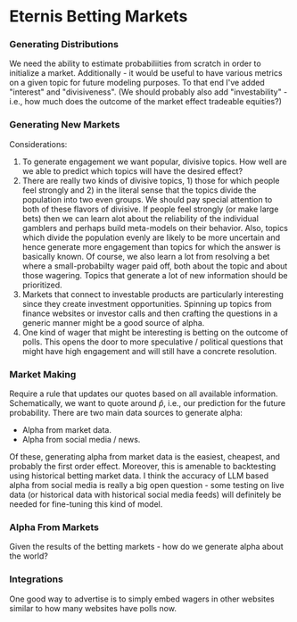 # Eternis Betting Markets

### Generating Distributions

We need the ability to estimate probabiliities from scratch in order to initialize a market.  Additionally - it would be useful to have various metrics on a given topic for future modeling purposes.  To that end I've added "interest" and "divisiveness".  (We should probably also add "investability" - i.e., how much does the outcome of the market effect tradeable equities?)

### Generating New Markets

Considerations:
  1. To generate engagement we want popular, divisive topics.  How well are we able to predict which topics will have the desired effect?
  2. There are really two kinds of divisive topics, 1) those for which people feel strongly and 2) in the literal sense that the topics divide the population into two even groups.  We should pay special attention to both of these flavors of divisive.  If people feel strongly (or make large bets) then we can learn alot about the reliability of the individual gamblers and perhaps build meta-models on their behavior.  Also, topics which divide the population evenly are likely to be more uncertain and hence generate more engagement than topics for which the answer is basically known.  Of course, we also learn a lot from resolving a bet where a small-probabilty wager paid off, both about the topic and about those wagering.   Topics that generate a lot of new information should be prioritized.  
  3. Markets that connect to investable products are particularly interesting since they create investment opportunities.  Spinning up topics from finance websites or investor calls and then crafting the questions in a generic manner might be a good source of alpha.
  4. One kind of wager that might be interesting is betting on the outcome of polls.  This opens the door to more speculative / political questions that might have high engagement and will still have a concrete resolution.  

### Market Making
Require a rule that updates our quotes based on all available information.  Schematically, we want to quote around $\hat{p}$,  i.e., our prediction for the future probability.  There are two main data sources to generate alpha:

  * Alpha from market data.
  * Alpha from social media / news.

Of these, generating alpha from market data is the easiest, cheapest, and probably the first order effect.  Moreover, this is amenable to backtesting using historical betting market data.  I think the accuracy of LLM based alpha from social media is really a big open question - some testing on live data (or historical data with historical social media feeds) will definitely be needed for fine-tuning this kind of model.

###  Alpha From Markets

Given the results of the betting markets - how do we generate alpha about the world?  

### Integrations

One good way to advertise is to simply embed wagers in other websites similar to how many websites have polls now.  